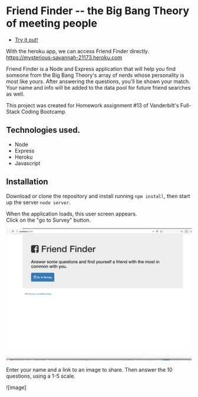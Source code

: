 # Friend Finder -- the Big Bang Theory of meeting people

- [Try it out!](https://mysterious-savannah-21173.herokuapp.com/)

With the heroku app, we can access Friend Finder directly.  https://mysterious-savannah-21173.heroku.com


Friend Finder is a Node and Express application that will help you find someone from the Big Bang Theory's array of nerds whose personality is most like yours.  After answering the questions, you'll be shown your match. Your name and info will be added to the data pool for future friend searches as well.

This project was created for Homework assignment #13 of Vanderbilt's Full-Stack Coding Bootcamp.

## Technologies used.

- Node
- Express
- Heroku
- Javascript

## Installation

Download or clone the repository and install running `npm install`, then start up the server `node server`.



When the application loads, this user screen appears.   
Click on the "go to Survey" button.

![image](https://github.com/CarolHGray/FriendFinder/blob/master/Screenshot%202020-01-21%20at%2023.39.03.png)


Enter your name and a link to an image to share.  Then answer the 10 questions, using a 1-5 scale.

![image] 
